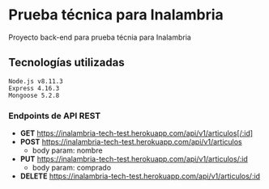 # Prueba técnica para Inalambria

Proyecto back-end para prueba técnia para Inalambria

## Tecnologías utilizadas
```
Node.js v8.11.3
Express 4.16.3
Mongoose 5.2.8
```

### Endpoints de API REST

* **GET** https://inalambria-tech-test.herokuapp.com/api/v1/articulos[/:id]
* **POST** https://inalambria-tech-test.herokuapp.com/api/v1/articulos
    * body param: nombre
* **PUT** https://inalambria-tech-test.herokuapp.com/api/v1/articulos/:id
    * body param: comprado
* **DELETE** https://inalambria-tech-test.herokuapp.com/api/v1/articulos/:id 